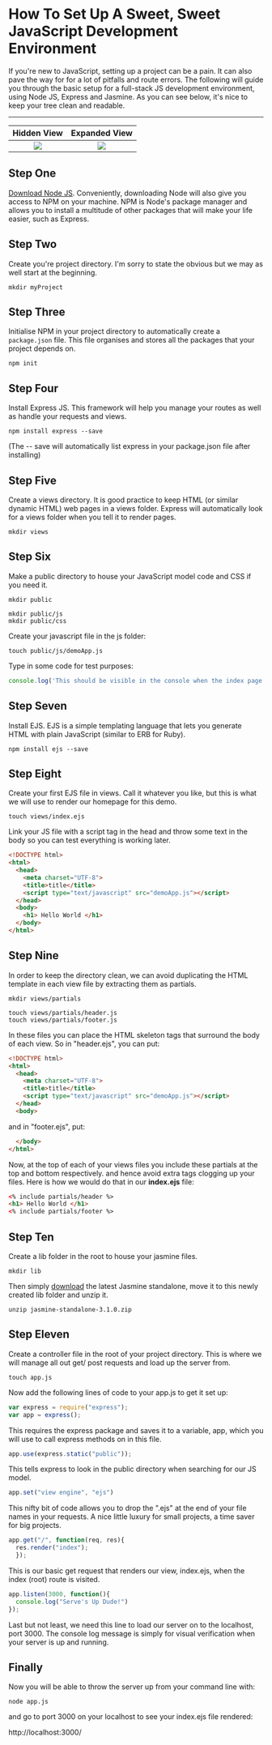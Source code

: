 # How To Set Up A Sweet, Sweet JavaScript Development Environment #

If you're new to JavaScript, setting up a project can be a pain. It can also pave the way for for a lot of pitfalls and route errors. The following will guide you through the basic setup for a full-stack JS development environment, using Node JS, Express and Jasmine. As you can see below, it's nice to keep your tree clean and readable.

---

Hidden View                           |  Expanded View
:------------------------------------:|:--------------------------------------:
![](https://i.imgur.com/3GYrzix.png)  |  ![](https://i.imgur.com/kUS2zq1.png")

## Step One ##

[Download Node JS](https://nodejs.org/en/). Conveniently, downloading Node will also give you access to NPM on your machine. NPM is Node's package manager and allows you to install a multitude of other packages that will make your life easier, such as Express.

## Step Two ##

Create you're project directory. I'm sorry to state the obvious but we may as well start at the beginning.

```
mkdir myProject
```

## Step Three ##

Initialise NPM in your project directory to automatically create a `package.json` file. This file organises and stores all the packages that your project depends on.

```
npm init
```

## Step Four ##

Install Express JS. This framework will help you manage your routes as well as handle your requests and views.

```
npm install express --save
```
(The -- save will automatically list express in your package.json file after installing)

## Step Five ##

Create a views directory. It is good practice to keep HTML (or similar dynamic HTML) web pages in a views folder. Express will automatically look for a views folder when you tell it to render pages.

```
mkdir views
```

## Step Six ##

Make a public directory to house your JavaScript model code and CSS if you need it.

```
mkdir public
```
```
mkdir public/js
mkdir public/css
```
Create your javascript file in the js folder:
```
touch public/js/demoApp.js
```
Type in some code for test purposes:
```javascript
console.log('This should be visible in the console when the index page is loaded')
```

## Step Seven ##

Install EJS. EJS is a simple templating language that lets you generate HTML with plain JavaScript (similar to ERB for Ruby).

```
npm install ejs --save
```

## Step Eight ##

Create your first EJS file in views. Call it whatever you like, but this is what we will use to render our homepage for this demo.

```
touch views/index.ejs
```
Link your JS file with a script tag in the head and throw some text in the body so you can test everything is working later.
```html
<!DOCTYPE html>
<html>
  <head>
    <meta charset="UTF-8">
    <title>title</title>
    <script type="text/javascript" src="demoApp.js"></script>
  </head>
  <body>
    <h1> Hello World </h1>
  </body>
</html>
```

## Step Nine ##

In order to keep the directory clean, we can avoid duplicating the HTML template in each view file by extracting them as partials.

```
mkdir views/partials
```
```
touch views/partials/header.js
touch views/partials/footer.js
```
In these files you can place the HTML skeleton tags that surround the body of each view.
So in "header.ejs", you can put:
``` html
<!DOCTYPE html>
<html>
  <head>
    <meta charset="UTF-8">
    <title>title</title>
    <script type="text/javascript" src="demoApp.js"></script>
  </head>
  <body>
```
and in "footer.ejs", put:
``` html  
  </body>
</html>
```

Now, at the top of each of your views files you include these partials at the top and bottom respectively. and hence avoid extra tags clogging up your files.
Here is how we would do that in our **index.ejs** file:
```html
<% include partials/header %>
<h1> Hello World </h1>
<% include partials/footer %>
```

## Step Ten ##

Create a lib folder in the root to house your jasmine files.
```
mkdir lib
```
Then simply [download](https://github.com/jasmine/jasmine/releases) the latest Jasmine standalone, move it to this newly created lib folder and unzip it.
```
unzip jasmine-standalone-3.1.0.zip
```

## Step Eleven ##

Create a controller file in the root of your project directory. This is where we will manage all out get/ post requests and load up the server from.

```
touch app.js
```

Now add the following lines of code to your app.js to get it set up:

``` javascript
var express = require("express");
var app = express();
```
This requires the express package and saves it to a variable, app, which you will use to call express methods on in this file.

```JavaScript
app.use(express.static("public"));
```
This tells express to look in the public directory when searching for our JS model.

```javascript
app.set("view engine", "ejs")
```
This nifty bit of code allows you to drop the ".ejs" at the end of your file names in your requests. A nice little luxury for small projects, a time saver for big projects.

``` javascript
app.get("/", function(req, res){
  res.render("index");
  });
```
This is our basic get request that renders our view, index.ejs, when the index (root) route is visited.

```javascript
app.listen(3000, function(){
  console.log("Serve's Up Dude!")
});
```
Last but not least, we need this line to load our server on to the localhost, port 3000. The console log message is simply for visual verification when your server is up and running.

## Finally ##

Now you will be able to throw the server up from your command line with:
```
node app.js
````
and go to port 3000 on your localhost to see your index.ejs file rendered:

http://localhost:3000/
